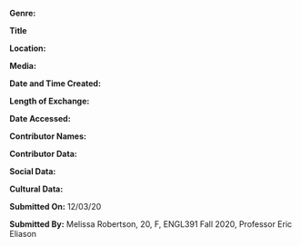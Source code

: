**Genre:**

**Title**

**Location:**

**Media:**

**Date and Time Created:**

**Length of Exchange:**

**Date Accessed:**

**Contributor Names:**

**Contributor Data:**

**Social Data:**

**Cultural Data:**

**Submitted On:** 12/03/20

**Submitted By:** Melissa Robertson, 20, F, ENGL391 Fall 2020, Professor Eric Eliason